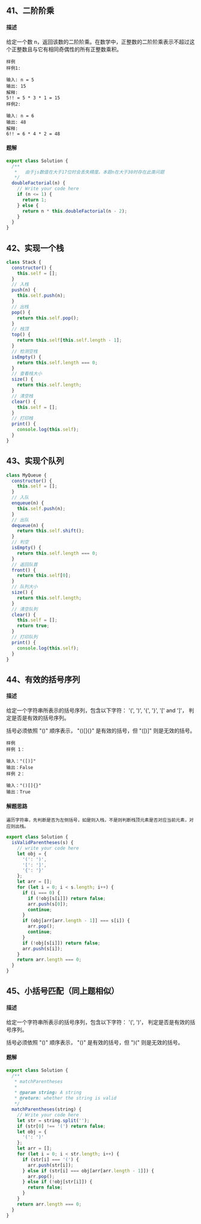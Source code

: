 <!--
 * @Description:
 * @Author: 郜鹏飞
 * @Date: 2021-10-08 09:44:49
 * @LastEditTime: 2021-10-08 11:53:42
-->

## 41、二阶阶乘

#### 描述

给定一个数 n，返回该数的二阶阶乘。在数学中，正整数的二阶阶乘表示不超过这个正整数且与它有相同奇偶性的所有正整数乘积。

    样例
    样例1:

    输入: n = 5
    输出: 15
    解释:
    5!! = 5 * 3 * 1 = 15
    样例2:

    输入: n = 6
    输出: 48
    解释:
    6!! = 6 * 4 * 2 = 48

#### 题解

```js
export class Solution {
  /**
   *   由于js数值在大于17位时会丢失精度。本题n在大于30时存在此类问题
   */
  doubleFactorial(n) {
    // Write your code here
    if (n <= 1) {
      return 1;
    } else {
      return n * this.doubleFactorial(n - 2);
    }
  }
}
```

## 42、实现一个栈

```js
class Stack {
  constructor() {
    this.self = [];
  }
  // 入栈
  push(n) {
    this.self.push(n);
  }
  // 出栈
  pop() {
    return this.self.pop();
  }
  // 栈顶
  top() {
    return this.self[this.self.length - 1];
  }
  // 检测空栈
  isEmpty() {
    return this.self.length === 0;
  }
  // 查看栈大小
  size() {
    return this.self.length;
  }
  // 清空栈
  clear() {
    this.self = [];
  }
  // 打印栈
  print() {
    console.log(this.self);
  }
}
```

## 43、实现个队列

```js
class MyQueue {
  constructor() {
    this.self = [];
  }
  // 入队
  enqueue(n) {
    this.self.push(n);
  }
  // 出队
  dequeue(n) {
    return this.self.shift();
  }
  // 判空
  isEmpty() {
    return this.self.length === 0;
  }
  // 返回队首
  front() {
    return this.self[0];
  }
  // 队列大小
  size() {
    return this.self.length;
  }
  // 清空队列
  clear() {
    this.self = [];
    return true;
  }
  // 打印队列
  print() {
    console.log(this.self);
  }
}
```

## 44、有效的括号序列

#### 描述

给定一个字符串所表示的括号序列，包含以下字符： '(', ')', '{', '}', '[' and ']'， 判定是否是有效的括号序列。

括号必须依照 "()" 顺序表示， "()[]{}" 是有效的括号，但 "([)]" 则是无效的括号。

    样例
    样例 1：

    输入："([)]"
    输出：False
    样例 2：

    输入："()[]{}"
    输出：True

#### 解题思路

    遍历字符串，先判断是否为左侧括号，如是则入栈，不是则判断栈顶元素是否对应当前元素，对应则出栈。

```js
export class Solution {
  isValidParentheses(s) {
    // write your code here
    let obj = {
      '(': ')',
      '[': ']',
      '{': '}'
    };
    let arr = [];
    for (let i = 0; i < s.length; i++) {
      if (i === 0) {
        if (!obj[s[i]]) return false;
        arr.push(s[0]);
        continue;
      }
      if (obj[arr[arr.length - 1]] === s[i]) {
        arr.pop();
        continue;
      }
      if (!obj[s[i]]) return false;
      arr.push(s[i]);
    }
    return arr.length === 0;
  }
}
```

## 45、小括号匹配（同上题相似）

#### 描述

给定一个字符串所表示的括号序列，包含以下字符： '(', ')'， 判定是否是有效的括号序列。

括号必须依照 "()" 顺序表示， "()" 是有效的括号，但 ")(" 则是无效的括号。

#### 题解

```js
export class Solution {
  /**
   * matchParentheses
   *
   * @param string: A string
   * @return: whether the string is valid
   */
  matchParentheses(string) {
    // Write your code here
    let str = string.split('');
    if (str[0] !== '(') return false;
    let obj = {
      '(': ')'
    };
    let arr = [];
    for (let i = 0; i < str.length; i++) {
      if (str[i] === '(') {
        arr.push(str[i]);
      } else if (str[i] === obj[arr[arr.length - 1]]) {
        arr.pop();
      } else if (!obj[str[i]]) {
        return false;
      }
    }
    return arr.length === 0;
  }
}
```
